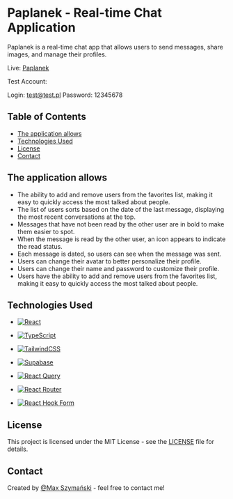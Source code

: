# Paplanek - Real-time Chat Application

Paplanek is a real-time chat app that allows users to send messages, share images, and manage their profiles.

Live: [Paplanek](https://paplanek.netlify.app/)

Test Account:

Login: test@test.pl
Password: 12345678

## Table of Contents

-   [The application allows](#the-application-allows)
-   [Technologies Used](#technologies-used)
-   [License](#license)
-   [Contact](#contact)

## The application allows

-   The ability to add and remove users from the favorites list, making it easy to quickly access the most talked about people.
-   The list of users sorts based on the date of the last message, displaying the most recent conversations at the top.
-   Messages that have not been read by the other user are in bold to make them easier to spot.
-   When the message is read by the other user, an icon appears to indicate the read status.
-   Each message is dated, so users can see when the message was sent.
-   Users can change their avatar to better personalize their profile.
-   Users can change their name and password to customize their profile.
-   Users have the ability to add and remove users from the favorites list, making it easy to quickly access the most talked about people.

## Technologies Used

-   [![React](https://img.shields.io/badge/react-%2320232a.svg?style=for-the-badge&logo=react&logoColor=%2361DAFB)](https://react.dev)

-   [![TypeScript](https://img.shields.io/badge/typescript-%23007ACC.svg?style=for-the-badge&logo=typescript&logoColor=white)](https://www.typescriptlang.org/)

-   [![TailwindCSS](https://img.shields.io/badge/tailwindcss-%2338B2AC.svg?style=for-the-badge&logo=tailwind-css&logoColor=white)](https://tailwindcss.com/)

-   [![Supabase](https://img.shields.io/badge/Supabase-3ECF8E?style=for-the-badge&logo=supabase&logoColor=white)](https://supabase.com/)

-   [![React Query](https://img.shields.io/badge/-React%20Query-FF4154?style=for-the-badge&logo=react%20query&logoColor=white)](https://tanstack.com/query/latest)
  
-   [![React Router](https://img.shields.io/badge/React_Router-CA4245?style=for-the-badge&logo=react-router&logoColor=white)](https://reactrouter.com/en/main)
  
-   [![React Hook Form](https://img.shields.io/badge/React%20Hook%20Form-%23EC5990.svg?style=for-the-badge&logo=reacthookform&logoColor=white)](https://react-hook-form.com/)

## License

This project is licensed under the MIT License - see the [LICENSE](LICENSE) file for details.

## Contact

Created by [@Max Szymański](https://maxszymanski.pl) - feel free to contact me!
